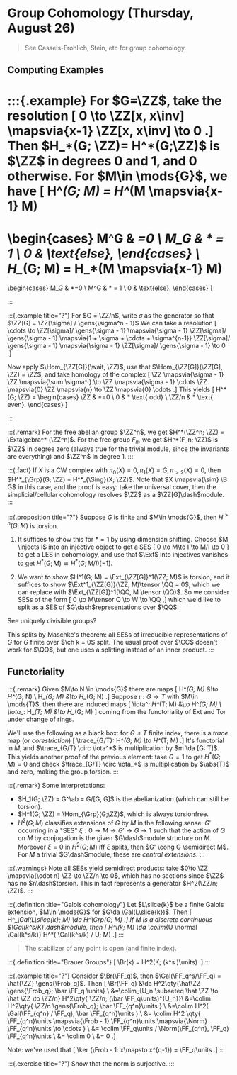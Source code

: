 # Group Cohomology (Thursday, August 26)

> See Cassels-Frohlich, Stein, etc for group cohomology. 

## Computing Examples

:::{.example}
For $G=\ZZ$, take the resolution 
\[
0 \to \ZZ[x, x\inv] \mapsvia{x-1} \ZZ[x, x\inv] \to 0
.\]
Then $H_*(G; \ZZ)= H^*(G;\ZZ)$ is $\ZZ$ in degrees 0 and 1, and 0 otherwise.
For $M\in \mods{G}$, we have
\[
H^*(G; M) = H^*(M \mapsvia{x-1} M)
=
\begin{cases}
M^G &  *=0
\\
M_G & * = 1
\\
0 & \text{else},
\end{cases}
\\
H_*(G; M) = H_*(M \mapsvia{x-1} M)
=
\begin{cases}
M_G &  *=0
\\
M^G & * = 1
\\
0 & \text{else}.
\end{cases}
\]

:::

:::{.example title="?"}
For $G = \ZZ/n$, write $\sigma$ as the generator so that $\ZZ[G] = \ZZ[\sigma] / \gens{\sigma^n - 1}$
We can take a resolution
\[
\cdots \to
\ZZ[\sigma]/ \gens{\sigma - 1}
\mapsvia{\sigma - 1} 
\ZZ[\sigma]/ \gens{\sigma - 1}
\mapsvia{1 + \sigma + \cdots + \sigma^{n-1}} 
\ZZ[\sigma]/ \gens{\sigma - 1}
\mapsvia{\sigma - 1} 
\ZZ[\sigma]/ \gens{\sigma - 1}
\to 0
.\]

Now apply $\Hom_{\ZZ[G]}(\wait, \ZZ)$, use that $\Hom_{\ZZ[G]}(\ZZ[G], \ZZ) = \ZZ$, and take homology of the complex
\[
\ZZ \mapsvia{\sigma - 1} \ZZ \mapsvia{\sum \sigma^i} \to \ZZ \mapsvia{\sigma - 1} \cdots
\ZZ \mapsvia{0} \ZZ \mapsvia{n} \to \ZZ \mapsvia{0} \cdots
.\]
This yields
\[
H^*(G; \ZZ) = 
\begin{cases}
\ZZ & *=0 
\\
0 & * \text{ odd}
\\
\ZZ/n & * \text{ even}.
\end{cases}
\]



:::

:::{.remark}
For the free abelian group $\ZZ^n$, we get $H^*(\ZZ^n; \ZZ) = \Extalgebra^* (\ZZ^n)$.
For the free group $F_n$, we get $H^*(F_n; \ZZ)$ is $\ZZ$ in degree zero (always true for the trivial module, since the invariants are everything) and $\ZZ^n$ in degree 1.
:::

:::{.fact}
If $X$ is a CW complex with $\pi_0(X) = 0, \pi_1(X) = G, \pi_{>2}(X) = 0$, then $H^*_{\Grp}(G; \ZZ) = H^*_{\Sing}(X; \ZZ)$.
Note that $X \mapsvia{\sim} \B G$ in this case, and the proof is easy: take the universal cover, then the simplicial/cellular cohomology resolves $\ZZ$ as a $\ZZ[G]\dash$module.
:::

:::{.proposition title="?"}
Suppose $G$ is finite and $M\in \mods{G}$, then $H^{>n}(G; M)$ is torsion.
1. It suffices to show this for $*=1$ by using dimension shifting.
  Choose $M \injects I$ into an injective object to get a SES 
  \[
  0 \to M\to I \to M/I \to 0
 \]
  to get a LES in cohomology, and use that $\Ext$ into injectives vanishes to get $H^*(G; M) \cong H^{*}(G; M/I)[-1]$.

2. We want to show $H^1(G; M) = \Ext_{\ZZ[G]}^1(\ZZ; M)$ is torsion, and it suffices to show $\Ext^1_{\ZZ[G]}(\ZZ; M)\tensor \QQ = 0$, which we can replace with $\Ext_{\ZZ[G]}^1(\QQ, M \tensor \QQ)$.
  So we consider SESs of the form 
  \[
  0 \to M\tensor Q \to W \to \QQ
  ,\]
  which we'd like to split as a SES of $G\dash$representations over $\QQ$.

  See uniquely divisible groups?

  This splits by Maschke's theorem: all SESs of irreducible representations of $G$ for $G$ finite over $\ch k = 0$ split.
  The usual proof over $\CC$ doesn't work for $\QQ$, but one uses a splitting instead of an inner product.
:::


## Functoriality


:::{.remark}
Given $M\to N \in \mods{G}$ there are maps 
\[
H^*(G; M) &\to H^*(G; N) \\
H_*(G; M) &\to H_*(G; N)
.\]
Suppose $\iota: G\to T$ with $M\in \mods{T}$, then there are induced maps 
\[
\iota^*: H^*(T; M) &\to H^*(G; M) \\
\iota_*: H_*(T; M) &\to H_*(G; M)
\]
coming from the functoriality of Ext and Tor under change of rings.

We'll use the following as a black box: for $G\leq T$ finite index, there is a *trace* map (or *corestriction*) 
\[
\trace_{G/T}: H^*(G; M) \to H^*(T; M)
.\]
It's functorial in $M$, and $\trace_{G/T} \circ \iota^*$ is multiplication by $m \da [G: T]$.
This yields another proof of the previous element: take $G = 1$ to get $H^*(G; M) = 0$ and check $\trace_{G/T} \circ \iota_*$ is multiplication by $\abs{T}$ and zero, making the group torsion.
:::


:::{.remark}
Some interpretations:

- $H_1(G; \ZZ) = G^\ab = G/[G, G]$ is the abelianization (which can still be torsion).
- $H^1(G; \ZZ) = \Hom_{\Grp}(G;\ZZ)$, which is always torsionfree.
- $H^2(G; M)$ classifies extensions of $G$ by $M$ in the following sense: $G'$ occurring in a "SES" $\xi: 0\to M\to G' \to G\to 1$ such that the action of $G$ on $M$ by conjugation is the given $G\dash$module structure on $M$.
  Moreover $\xi = 0$ in $H^2(G; M)$ iff $\xi$ splits, then $G' \cong G \semidirect M$.
  For $M$ a trivial $G\dash$module, these are *central extensions*.
:::

:::{.warnings}
Note all SESs yield semidirect products: take $0\to \ZZ \mapsvia{\cdot n} \ZZ \to \ZZ/n \to 0$, which has no sections since $\ZZ$ has no $n\dash$torsion.
This in fact represents a generator $H^2(\ZZ/n; \ZZ)$.
:::


:::{.definition title="Galois cohomology"}
Let $L\slice{k}$ be a finite Galois extension, $M\in \mods{G}$ for $G\da \Gal(L\slice{k})$.
Then 
\[
H^*_\Gal(L\slice{k}; M) \da H^*_\Grp(G; M)
.\]
If $M$ is a discrete continuous $\Gal(k^s/K)\dash$module, then
\[
H^i(k; M) \da \colim_{U \normal \Gal(k^s/k)} H^*( \Gal(k^s/k) / U; M)
.\]
:::

> The stabilizer of any point is open (and finite index).


:::{.definition title="Brauer Groups"}
\[
\Br(k) = H^2(K; (k^s )\units)
.\]
:::

:::{.example title="?"}
Consider $\Br(\FF_q)$, then $\Gal(\FF_q^s/\FF_q) = \hat{\ZZ} \gens{\Frob_q}$.
Then 
\[
\Br(\FF_q) 
&\da H^2\qty{\hat\ZZ \gens{\Frob_q}; \bar \FF_q \units} \\
&=\colim_{U_n \subseteq \hat \ZZ \to \hat \ZZ \to \ZZ/n} H^2\qty{ \ZZ/n; (\bar \FF_q\units)^{U_n}}\\
&=\colim H^2\qty{ \ZZ/n \gens{\Frob_q}; \bar \FF_{q^n}\units } \\
&=\colim H^2( \Gal(\FF_{q^n} / \FF_q); \bar \FF_{q^n}\units ) \\
&= \colim H^2 \qty{
  \FF_{q^n}\units \mapsvia{\Frob - 1} \FF_{q^n}\units \mapsvia{\Norm} \FF_{q^n}\units \to \cdots 
} \\
&= \colim \FF_q\units / \Norm(\FF_{q^n}, \FF_q) \FF_{q^n}\units \\
&= \colim 0 \\
&= 0
.\]

Note: we've used that 
\[
\ker (\Frob - 1: x\mapsto x^{q-1}) = \FF_q\units
.\]
:::

:::{.exercise title="?"}
Show that the norm is surjective.
:::

